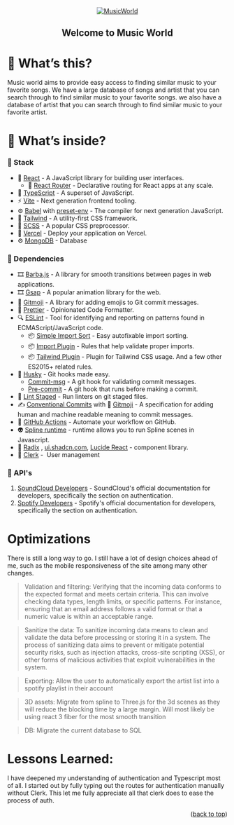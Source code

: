 <div id="top"></div>

<!--
*** I'm using markdown "reference style" links for readability.
*** Reference links are enclosed in brackets [ ] instead of parentheses ( ).
*** See the bottom of this document for the declaration of the reference variables
*** for contributors-url, forks-url, etc. This is an optional, concise syntax you may use.
*** https://www.markdownguide.org/basic-syntax/#reference-style-links
-->

<!-- <p align="center">
  <a href="https://github.com/Drumpy/vrttv-boilerplate/stargazers">
    <img src="https://img.shields.io/github/stars/Drumpy/vrttv-boilerplate.svg?style=for-the-badge" />
  </a>
  <a href="https://github.com/Drumpy/vrttv-boilerplate/issues">
    <img src="https://img.shields.io/github/issues/Drumpy/vrttv-boilerplate.svg?style=for-the-badge" />
  </a>
</p> -->

<!-- PROJECT LOGO -->
<div align="center">
  <a href="#">
    <img src="https://i.imgur.com/iuMarwG.png" alt="MusicWorld">
  </a>

  <h2 align="center"> Welcome to Music World</h2>

</div>

<!-- ABOUT THE PROJECT -->

# 🤔 What’s this?

Music world aims to provide easy access to finding similar music to your favorite
songs. We have a large database of songs and artist that you can search through to
find similar music to your favorite songs. we also have a database of artist that
you can search through to find similar music to your favorite artist.

# 🔮 What’s inside?

### 📜 Stack

- 🌟 [React](https://reactjs.org/) - A JavaScript library for building user interfaces.
  - 🔀 [React Router](https://reactrouter.com/docs/en/v6/getting-started/overview) - Declarative routing for React apps at any scale.
- 💜 [TypeScript](https://www.typescriptlang.org/) - A superset of JavaScript.
- ⚡ [Vite](https://vitejs.dev/) - Next generation frontend tooling.
- ⚙️ [Babel](https://babeljs.io/) with [preset-env](https://babeljs.io/docs/en/babel-preset-env) - The compiler for next generation JavaScript.
- 🎨 [Tailwind](https://tailwindcss.com/) - A utility-first CSS framework.
- 🎨 [SCSS](https://sass-lang.com/documentation) - A popular CSS preprocessor.
- 🔺 [Vercel](https://vercel.com/) - Deploy your application on Vercel.
- ⚙️ [MongoDB](https://www.mongodb.com/) - Database

### 📜 Dependencies

- 🎞 [Barba.js](https://barba.js.org/) - A library for smooth transitions between pages in web applications.
- 🎞 [Gsap](https://greensock.com/gsap/) - A popular animation library for the web.
- 🦥 [Gitmoji](https://gitmoji.dev/) - A library for adding emojis to Git commit messages.
- 💅 [Prettier](https://prettier.io/) - Opinionated Code Formatter.
- 🔍 [ESLint](https://eslint.org/) - Tool for identifying and reporting on patterns found in ECMAScript/JavaScript code.
    - 📦 [Simple Import Sort](https://github.com/lydell/eslint-plugin-simple-import-sort/) - Easy autofixable import sorting.
    - 📦 [Import Plugin](https://github.com/benmosher/eslint-plugin-import/) - Rules that help validate proper imports.
    - 📦 [Tailwind Plugin](https://github.com/francoismassart/eslint-plugin-tailwindcss/) - Plugin for Tailwind CSS usage. And a few other ES2015+ related rules.
- 🐶 [Husky](https://github.com/typicode/husky) - Git hooks made easy.
    - [Commit-msg](https://git-scm.com/docs/githooks#_commit_msg) - A git hook for validating commit messages.
    -  [Pre-commit](https://git-scm.com/docs/githooks#_pre_commit) - A git hook that runs before making a commit.
- 🚫 [Lint Staged](https://github.com/okonet/lint-staged) - Run linters on git staged files.
- ✍️ [Conventional Commits](https://www.conventionalcommits.org/en/v1.0.0/) with 🎉 [Gitmoji](https://gitmoji.dev/) - A specification for adding human and machine readable meaning to commit messages.
- 🚦 [GitHub Actions](https://github.com/features/actions) - Automate your workflow on GitHub.
- 👽️ [Spline runtime](https://www.npmjs.com/package/@splinetool/runtime "Spline runtime") - runtime allows you to run Spline scenes in Javascript.
- 💄 [Radix](https://www.radix-ui.com/ "radix") , [ui.shadcn.com](https://ui.shadcn.com/), [Lucide React](https://lucide.dev/docs/lucide-react) -  component library.
- 💄 [Clerk](https://clerk.com/ "clerk") -  User management


### 📜 API's

1.  [SoundCloud Developers](https://developers.soundcloud.com/docs/api/guide#authentication 'SoundCloud Developers') - SoundCloud's official documentation for developers, specifically the section on authentication.
2.  [Spotify Developers](https://developer.spotify.com/documentation/web-api/tutorials/getting-started) - Spotify's official documentation for developers, specifically the section on authentication.


# Optimizations
There is still a long way to go. I still have a lot of design choices ahead of me, such as the mobile responsiveness of the site among many other changes.

>  Validation and filtering: Verifying that the incoming data conforms to the expected format and meets certain criteria. This can involve checking data types, length limits, or specific patterns. For instance, ensuring that an email address follows a valid format or that a numeric value is within an acceptable range.

>  Sanitize the data: To sanitize incoming data means to clean and validate the data before processing or storing it in a system. The process of sanitizing data aims to prevent or mitigate potential security risks, such as injection attacks, cross-site scripting (XSS), or other forms of malicious activities that exploit vulnerabilities in the system.

> Exporting: Allow the user to automatically export the artist list into a spotify playlist in their account

> 3D assets: Migrate from spline to Three.js for the 3d scenes as they will reduce the blocking time by a large margin. Will most likely be using react 3 fiber for the most smooth transition

> DB: Migrate the current database to SQL 


# Lessons Learned:
I have deepened my understanding of authentication and Typescript most of all. I started out by fully typing out the routes for authentication manually without Clerk. This let me fully appreciate all that clerk does to ease the process of auth.

<p align="right">(<a href="#top">back to top</a>)</p>
